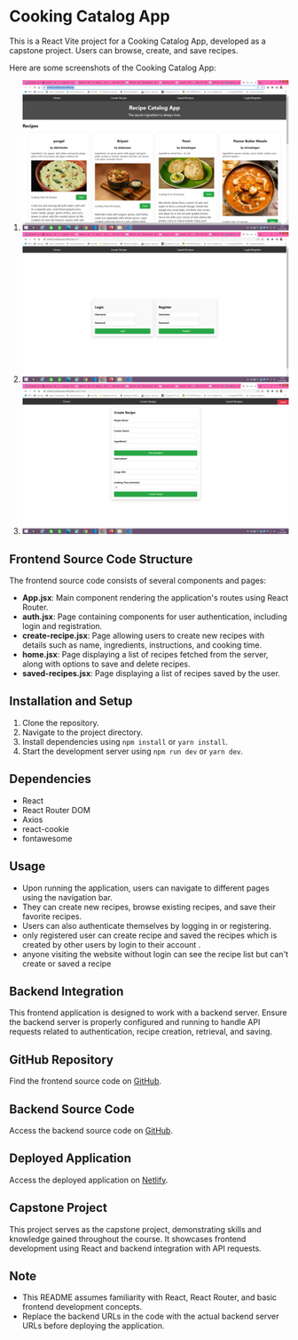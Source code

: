 # Cooking Catalog App

This is a React Vite project for a Cooking Catalog App, developed as a capstone project. Users can browse, create, and save recipes.

Here are some screenshots of the Cooking Catalog App:

1. ![Screenshot 1](https://github.com/ArivazhaganPandiyan/client/blob/main/src/images/Screenshot%20(158).png)
2. ![Screenshot 2](https://github.com/ArivazhaganPandiyan/client/blob/main/src/images/Screenshot%20(159).png)
3. ![Screenshot 3](https://github.com/ArivazhaganPandiyan/client/blob/main/src/images/Screenshot%20(160).png)

## Frontend Source Code Structure

The frontend source code consists of several components and pages:

- **App.jsx**: Main component rendering the application's routes using React Router.
- **auth.jsx**: Page containing components for user authentication, including login and registration.
- **create-recipe.jsx**: Page allowing users to create new recipes with details such as name, ingredients, instructions, and cooking time.
- **home.jsx**: Page displaying a list of recipes fetched from the server, along with options to save and delete recipes.
- **saved-recipes.jsx**: Page displaying a list of recipes saved by the user.

## Installation and Setup

1. Clone the repository.
2. Navigate to the project directory.
3. Install dependencies using `npm install` or `yarn install`.
4. Start the development server using `npm run dev` or `yarn dev`.

## Dependencies

- React
- React Router DOM
- Axios
- react-cookie
- fontawesome

## Usage

- Upon running the application, users can navigate to different pages using the navigation bar.
- They can create new recipes, browse existing recipes, and save their favorite recipes.
- Users can also authenticate themselves by logging in or registering.
- only registered user can create recipe and saved the recipes which is created by other users by login to their account .
- anyone visiting the website without login can see the recipe list but can't create or saved a recipe 

## Backend Integration

This frontend application is designed to work with a backend server. Ensure the backend server is properly configured and running to handle API requests related to authentication, recipe creation, retrieval, and saving.

## GitHub Repository

Find the frontend source code on [GitHub](https://github.com/ArivazhaganPandiyan/client).

## Backend Source Code

Access the backend source code on [GitHub](https://github.com/ArivazhaganPandiyan/server).

## Deployed Application

Access the deployed application on [Netlify](https://cooking-catalog-app.netlify.app/).


## Capstone Project

This project serves as the capstone project, demonstrating skills and knowledge gained throughout the course. It showcases frontend development using React and backend integration with API requests.

## Note

- This README assumes familiarity with React, React Router, and basic frontend development concepts.
- Replace the backend URLs in the code with the actual backend server URLs before deploying the application.

